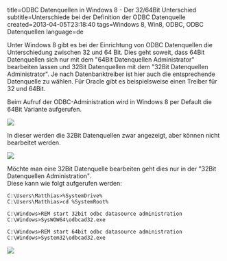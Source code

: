 title=ODBC Datenquellen in Windows 8 - Der 32/64Bit Unterschied
subtitle=Unterschiede bei der Definition der ODBC Datenquelle
created=2013-04-05T23:18:40
tags=Windows 8, Win8, ODBC, ODBC Datenquellen
language=de

Unter Windows 8 gibt es bei der Einrichtung von ODBC Datenquellen die Unterschiedung zwischen 32 und 64 Bit. Dies geht soweit, dass 64Bit Datenquellen sich nur mit dem "64Bit Datenquellen Administrator" bearbeiten lassen und 32Bit Datenquellen mit dem "32Bit Datenquellen Administrator". Je nach Datenbanktreiber ist hier auch die entsprechende Datenquelle zu wählen. Für Oracle gibt es beispielsweise einen Treiber für 32 und 64Bit.

Beim Aufruf der ODBC-Administration wird in Windows 8 per Default die 64Bit Variante aufgerufen.

<img src="http://blog.matthias-reining.com/img/article-images/win8-odbc-connection-launch.png" />

In dieser werden die 32Bit Datenquellen zwar angezeigt, aber können nicht bearbeitet werden.

<img src="http://blog.matthias-reining.com/img/article-images/win8-odbc-connection-64bit-administration.png" />

Möchte man eine 32Bit Datenquelle bearbeiten geht dies nur in der "32Bit Datenquellen Administration".  
Diese kann wie folgt aufgerufen werden:


	C:\Users\Matthias>%SystemDrive%
	C:\Users\Matthias>cd %SystemRoot%
	
	C:\Windows>REM start 32bit odbc datasource administration
	C:\Windows>SysWOW64\odbcad32.exe
	
	C:\Windows>REM start 64bit odbc datasource administration
	C:\Windows>System32\odbcad32.exe


<img src="http://blog.matthias-reining.com/img/article-images/win8-odbc-connection-32bit-administration.png" />

















